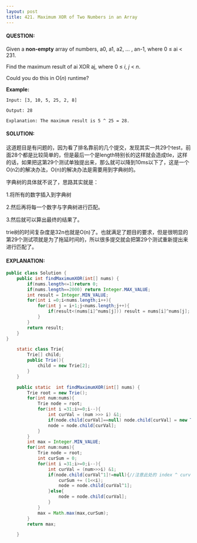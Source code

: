 ```yaml
---
layout: post
title: 421. Maximum XOR of Two Numbers in an Array
---
```


#### QUESTION:

Given a **non-empty** array of numbers, a0, a1, a2, … , an-1, where 0 ≤ ai < 231.

Find the maximum result of ai XOR aj, where 0 ≤ *i*, *j* < *n*.

Could you do this in O(*n*) runtime?

**Example:**

```
Input: [3, 10, 5, 25, 2, 8]

Output: 28

Explanation: The maximum result is 5 ^ 25 = 28.
```

#### SOLUTION:

这道题目是有问题的，因为看了排名靠前的几个提交，发现其实一共29个test，前面28个都是比较简单的，但是最后一个是length特别长的这样就会造成tle，这样的话，如果把这第29个测试单独提出来，那么就可以降到10ms以下了，这是一个O(n2)的解决办法，O(n)的解决办法是需要用到字典树的。

字典树的具体就不说了，思路其实就是：

1.将所有的数字插入到字典树

2.然后再将每一个数字与字典树进行匹配。

3.然后就可以算出最终的结果了。

trie树的时间复杂度是32n也就是O(n)了。也就满足了题目的要求，但是很明显的第29个测试项就是为了拖延时间的，所以很多提交就会把第29个测试重新提出来进行匹配了。

#### EXPLANATION:

```JAVA
public class Solution {
    public int findMaximumXOR(int[] nums) {
        if(nums.length<=1)return 0;
        if(nums.length==2000) return Integer.MAX_VALUE;
        int result = Integer.MIN_VALUE;
        for(int i =0;i<nums.length;i++){
            for(int j = i+1;j<nums.length;j++){
                if(result<(nums[i]^nums[j])) result = nums[i]^nums[j];
            }
        }
        return result;
    }
}

    static class Trie{
        Trie[] child;
        public Trie(){
            child = new Trie[2];
        }
    }

    public static  int findMaximumXOR(int[] nums) {
        Trie root = new Trie();
        for(int num:nums){
            Trie node = root;
            for(int i =31;i>=0;i--){
                int curVal = (num >>> i) &1;
                if(node.child[curVal]==null) node.child[curVal] = new Trie();
                node = node.child[curVal];
            }
        }
        int max = Integer.MIN_VALUE;
        for(int num:nums){
            Trie node = root;
            int curSum = 0;
            for(int i =31;i>=0;i--){
                int curVal = (num>>>i) &1;
                if(node.child[curVal^1]!=null){//注意此处的 index ^ curval = 1是最好的情况，这样就有位置标记了。所以index = curval^1;
                    curSum += (1<<i);
                    node = node.child[curVal^1];
                }else{
                    node = node.child[curVal];
                }
            }
            max = Math.max(max,curSum);
        }
        return max;

    }
```

